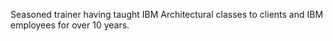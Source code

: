 ---
---
Seasoned trainer having taught IBM Architectural classes to clients and IBM employees for over 10 years.
